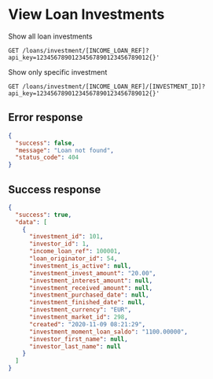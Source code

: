 # View Loan Investments

Show all loan investments
```http
GET /loans/investment/[INCOME_LOAN_REF]?api_key=12345678901234567890123456789012{}'
```
Show only specific investment
```http
GET /loans/investment/[INCOME_LOAN_REF]/[INVESTMENT_ID]?api_key=12345678901234567890123456789012{}'
```

## Error response

```json
{
  "success": false,
  "message": "Loan not found",
  "status_code": 404
}
```

## Success response

```json
{
  "success": true,
  "data": [
    {
      "investment_id": 101,
      "investor_id": 1,
      "income_loan_ref": 100001,
      "loan_originator_id": 54,
      "investment_is_active": null,
      "investment_invest_amount": "20.00",
      "investment_interest_amount": null,
      "investment_received_amount": null,
      "investment_purchased_date": null,
      "investment_finished_date": null,
      "investment_currency": "EUR",
      "investment_market_id": 298,
      "created": "2020-11-09 08:21:29",
      "investment_moment_loan_saldo": "1100.00000",
      "investor_first_name": null,
      "investor_last_name": null
    }
  ]
}
```
